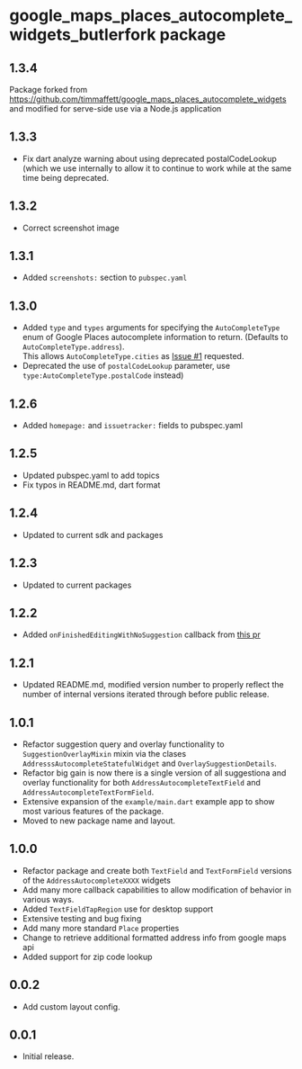 # google_maps_places_autocomplete_widgets_butlerfork package

## 1.3.4

Package forked from https://github.com/timmaffett/google_maps_places_autocomplete_widgets and modified for serve-side use via a Node.js application 

## 1.3.3

* Fix dart analyze warning about using deprecated postalCodeLookup (which we use internally to allow it to continue to work
  while at the same time being deprecated.

## 1.3.2

* Correct screenshot image

## 1.3.1

* Added `screenshots:` section to `pubspec.yaml`

## 1.3.0

* Added `type` and `types` arguments for specifying the `AutoCompleteType` enum of Google Places autocomplete information to
  return.  (Defaults to `AutoCompleteType.address`).  
  This allows `AutoCompleteType.cities` as [Issue #1](https://github.com/timmaffett/google_maps_places_autocomplete_widgets/issues/1) requested.
* Deprecated the use of `postalCodeLookup` parameter, use `type:AutoCompleteType.postalCode` instead)

## 1.2.6

* Added `homepage:` and `issuetracker:` fields to pubspec.yaml

## 1.2.5

* Updated pubspec.yaml to add topics
* Fix typos in README.md, dart format

## 1.2.4

* Updated to current sdk and packages

## 1.2.3

* Updated to current packages

## 1.2.2

* Added `onFinishedEditingWithNoSuggestion` callback from [this pr](https://github.com/leandro-zanardi/maps_places_autocomplete/pull/6)

## 1.2.1

* Updated README.md, modified version number to properly reflect the number of internal versions
  iterated through before public release.

## 1.0.1

* Refactor suggestion query and overlay functionality to `SuggestionOverlayMixin`
  mixin via the clases `AddresssAutocompleteStatefulWidget` and
  `OverlaySuggestionDetails`.
* Refactor big gain is now there is a single version of all suggestiona and overlay
  functionality for both `AddressAutocompleteTextField` and
  `AddressAutocompleteTextFormField`.
* Extensive expansion of the `example/main.dart` example app to show most various
  features of the package.
* Moved to new package name and layout.

## 1.0.0

* Refactor package and create both `TextField` and `TextFormField` versions of the
  `AddressAutocompleteXXXX` widgets
* Add many more callback capabilities to allow modification of behavior in various
  ways.
* Added `TextFieldTapRegion` use for desktop support
* Extensive testing and bug fixing
* Add many more standard `Place` properties
* Change to retrieve additional formatted address info from google maps api
* Added support for zip code lookup

## 0.0.2

* Add custom layout config.

## 0.0.1

* Initial release.
